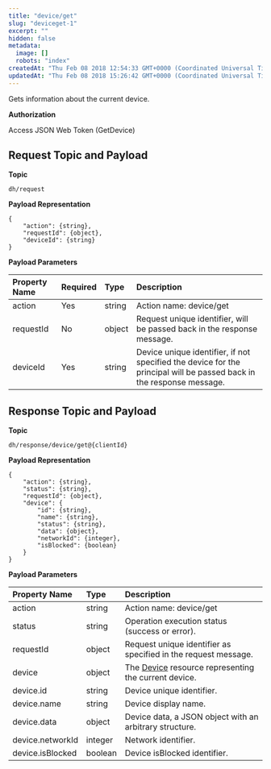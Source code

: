 ```yaml
---
title: "device/get"
slug: "deviceget-1"
excerpt: ""
hidden: false
metadata: 
  image: []
  robots: "index"
createdAt: "Thu Feb 08 2018 12:54:33 GMT+0000 (Coordinated Universal Time)"
updatedAt: "Thu Feb 08 2018 15:26:42 GMT+0000 (Coordinated Universal Time)"
---
```

Gets information about the current device.

**Authorization**

Access JSON Web Token (GetDevice)

## Request Topic and Payload

**Topic**

```text
dh/request
```

**Payload Representation**

```text
{
    "action": {string},
    "requestId": {object},
    "deviceId": {string}
}
```

**Payload Parameters**

| Property Name | Required | Type   | Description                                                                                                          |
| :------------ | :------- | :----- | :------------------------------------------------------------------------------------------------------------------- |
| action        | Yes      | string | Action name: device/get                                                                                              |
| requestId     | No       | object | Request unique identifier, will be passed back in the response message.                                              |
| deviceId      | Yes      | string | Device unique identifier, if not specified the device for the principal will be passed back in the response message. |

## Response Topic and Payload

**Topic**

```text
dh/response/device/get@{clientId}
```

**Payload Representation**

```text
{
    "action": {string},
    "status": {string},
    "requestId": {object},
    "device": {
        "id": {string},
        "name": {string},
        "status": {string},
        "data": {object},
        "networkId": {integer},
        "isBlocked": {boolean}
    }
}
```

**Payload Parameters**

| Property Name    | Type    | Description                                                        |
| :--------------- | :------ | :----------------------------------------------------------------- |
| action           | string  | Action name: device/get                                            |
| status           | string  | Operation execution status (success or error).                     |
| requestId        | object  | Request unique identifier as specified in the request message.     |
| device           | object  | The [Device](doc:device) resource representing the current device. |
| device.id        | string  | Device unique identifier.                                          |
| device.name      | string  | Device display name.                                               |
| device.data      | object  | Device data, a JSON object with an arbitrary structure.            |
| device.networkId | integer | Network identifier.                                                |
| device.isBlocked | boolean | Device isBlocked identifier.                                       |
